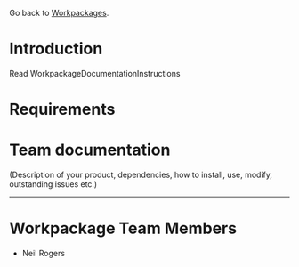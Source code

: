 Go back to [Workpackages](Workpackages.md).

# Introduction #
Read WorkpackageDocumentationInstructions

# Requirements #


# Team documentation #
(Description of your product, dependencies, how to install, use, modify, outstanding issues etc.)


---


# Workpackage Team Members #
  * Neil Rogers